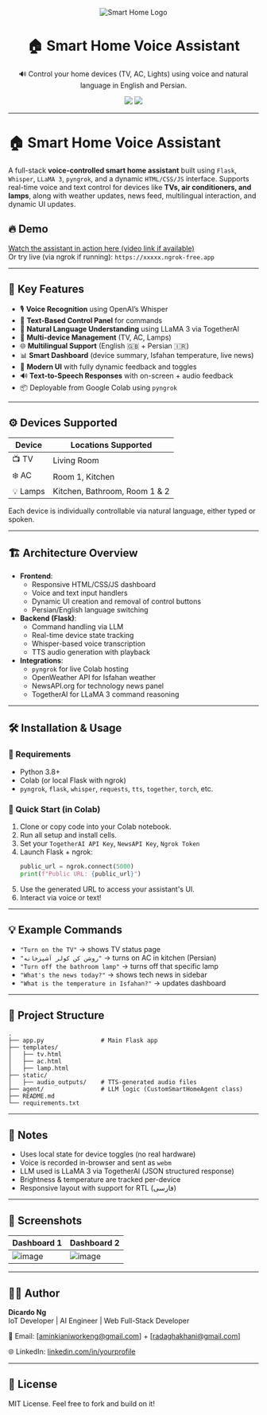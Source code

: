 
<p align="center">
  <img src="https://img.shields.io/badge/Smart_Home-Voice_Assistant-7F5AF0?style=for-the-badge&logo=homeassistant&logoColor=white" alt="Smart Home Logo" />
</p>

<h1 align="center">🏠 Smart Home Voice Assistant</h1>

<p align="center">
  🔊 Control your home devices (TV, AC, Lights) using voice and natural language in English and Persian.
</p>

<p align="center">
  <img src="https://img.shields.io/github/stars/dicardo-ng/smart-home-voice-assistant?style=social" />
  <img src="https://img.shields.io/github/forks/dicardo-ng/smart-home-voice-assistant?style=social" />
</p>

---

# 🏠 Smart Home Voice Assistant

A full-stack **voice-controlled smart home assistant** built using `Flask`, `Whisper`, `LLaMA 3`, `pyngrok`, and a dynamic `HTML/CSS/JS` interface. Supports real-time voice and text control for devices like **TVs, air conditioners, and lamps**, along with weather updates, news feed, multilingual interaction, and dynamic UI updates.

## 🔥 Demo

[Watch the assistant in action here (video link if available)](https://example.com)  
Or try live (via ngrok if running): `https://xxxxx.ngrok-free.app`

---

## 🧠 Key Features

- 🎙️ **Voice Recognition** using OpenAI’s Whisper
- 🧾 **Text-Based Control Panel** for commands
- 🧠 **Natural Language Understanding** using LLaMA 3 via TogetherAI
- 🔄 **Multi-device Management** (TV, AC, Lamps)
- 🌐 **Multilingual Support** (English 🇬🇧 + Persian 🇮🇷)
- 📊 **Smart Dashboard** (device summary, Isfahan temperature, live news)
- 🎨 **Modern UI** with fully dynamic feedback and toggles
- 🔊 **Text-to-Speech Responses** with on-screen + audio feedback
- 📦 Deployable from Google Colab using `pyngrok`

---

## ⚙️ Devices Supported

| Device        | Locations Supported         |
|---------------|-----------------------------|
| 📺 TV         | Living Room                 |
| ❄️ AC         | Room 1, Kitchen             |
| 💡 Lamps      | Kitchen, Bathroom, Room 1 & 2 |

Each device is individually controllable via natural language, either typed or spoken.

---

## 🏗️ Architecture Overview

- **Frontend**:
  - Responsive HTML/CSS/JS dashboard
  - Voice and text input handlers
  - Dynamic UI creation and removal of control buttons
  - Persian/English language switching
- **Backend (Flask)**:
  - Command handling via LLM
  - Real-time device state tracking
  - Whisper-based voice transcription
  - TTS audio generation with playback
- **Integrations**:
  - `pyngrok` for live Colab hosting
  - OpenWeather API for Isfahan weather
  - NewsAPI.org for technology news panel
  - TogetherAI for LLaMA 3 command reasoning

---

## 🛠️ Installation & Usage

### 🔗 Requirements
- Python 3.8+
- Colab (or local Flask with ngrok)
- `pyngrok`, `flask`, `whisper`, `requests`, `tts`, `together`, `torch`, etc.

### 🚀 Quick Start (in Colab)
1. Clone or copy code into your Colab notebook.
2. Run all setup and install cells.
3. Set your `TogetherAI API Key`, `NewsAPI Key`, `Ngrok Token`
4. Launch Flask + ngrok:
    ```python
    public_url = ngrok.connect(5000)
    print(f"Public URL: {public_url}")
    ```
5. Use the generated URL to access your assistant's UI.
6. Interact via voice or text!

---

## 💡 Example Commands

- `"Turn on the TV"` → shows TV status page
- `"روشن کن کولر آشپزخانه"` → turns on AC in kitchen (Persian)
- `"Turn off the bathroom lamp"` → turns off that specific lamp
- `"What's the news today?"` → shows tech news in sidebar
- `"What is the temperature in Isfahan?"` → updates dashboard

---

## 📁 Project Structure

```
.
├── app.py                # Main Flask app
├── templates/
│   ├── tv.html
│   ├── ac.html
│   ├── lamp.html
├── static/
│   ├── audio_outputs/    # TTS-generated audio files
├── agent/                # LLM logic (CustomSmartHomeAgent class)
├── README.md
└── requirements.txt
```

---

## 📌 Notes

- Uses local state for device toggles (no real hardware)
- Voice is recorded in-browser and sent as `webm`
- LLM used is LLaMA 3 via TogetherAI (JSON structured response)
- Brightness & temperature are tracked per-device
- Responsive layout with support for RTL (فارسی)

---

## 📸 Screenshots

| Dashboard 1 | Dashboard 2 | 
|----------|-----------|
| ![image](https://github.com/user-attachments/assets/9d835277-b543-4c07-a172-1a384b1cbff6) | ![image](https://github.com/user-attachments/assets/68fd2bd7-03e5-494a-9d63-9c954e2c4a4a) |

---

## 👨‍💻 Author

**Dicardo Ng**  
IoT Developer | AI Engineer | Web Full-Stack Developer  

📧 Email: [aminkianiworkeng@gmail.com] + [radaghakhani@gmail.com]

🌐 LinkedIn: [linkedin.com/in/yourprofile](https://linkedin.com/in/yourprofile)

---

## 📄 License

MIT License. Feel free to fork and build on it!
